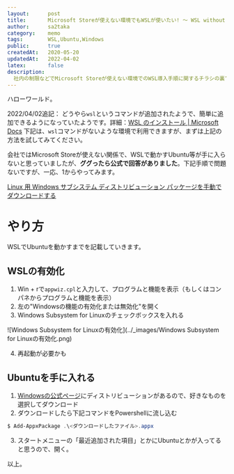 ```yaml
---
layout:      post
title:       Microsoft Storeが使えない環境でもWSLが使いたい! ～ WSL without Microsoft Store
author:      sa2taka
category:    memo
tags:        WSL,Ubuntu,Windows
public:      true
createdAt:   2020-05-20
updatedAt:   2022-04-02
latex:       false
description:
  社内の制限などでMicrosoft Storeが使えない環境でのWSL導入手順に関するチラシの裏です。  
---
```


ハローワールド。

2022/04/02追記： どうやら`wsl`というコマンドが追加されたようで、簡単に追加できるようになっていたようです。詳細：[WSL のインストール | Microsoft Docs](https://learn.microsoft.com/ja-jp/windows/wsl/install)
下記は、`wsl`コマンドがないような環境で利用できますが、まずは上記の方法を試してみてください。

会社ではMicrosoft Storeが使えない関係で、WSLで動かすUbuntu等が手に入らないと思っていましたが、**ググったら公式で回答がありました**。下記手順で問題ないですが、一応、1からやってみます。

[Linux 用 Windows サブシステム ディストリビューション パッケージを手動でダウンロードする](https://learn.microsoft.com/ja-jp/windows/wsl/install-manual)

# やり方

WSLでUbuntuを動かすまでを記載していきます。

## WSLの有効化

1. Win + rで`appwiz.cpl`と入力して、プログラムと機能を表示（もしくはコンパネからプログラムと機能を表示）
2. 左の"Windowsの機能の有効化または無効化"を開く
3. Windows Subsystem for Linuxのチェックボックスを入れる

![Windows Subsystem for Linuxの有効化](../_images/Windows Subsystem for Linuxの有効化.png)

4. 再起動が必要かも

## Ubuntuを手に入れる

1. [Windowsの公式ページ](https://learn.microsoft.com/ja-jp/windows/wsl/install-manual)にディストリビューションがあるので、好きなものを選択してダウンロード
2. ダウンロードしたら下記コマンドをPowershellに流し込む

```powershell
$ Add-AppxPackage .\<ダウンロードしたファイル>.appx
```

3. スタートメニューの「最近追加された項目」とかにUbuntuとかが入ってると思うので、開く。

以上。
